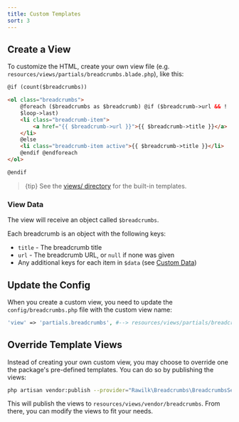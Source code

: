 ```yaml
---
title: Custom Templates
sort: 3
---
```


## Create a View

To customize the HTML, create your own view file (e.g. `resources/views/partials/breadcrumbs.blade.php`), like this:

```html
@if (count($breadcrumbs))

<ol class="breadcrumbs">
    @foreach ($breadcrumbs as $breadcrumb) @if ($breadcrumb->url && !
    $loop->last)
    <li class="breadcrumb-item">
        <a href="{{ $breadcrumb->url }}">{{ $breadcrumb->title }}</a>
    </li>
    @else
    <li class="breadcrumb-item active">{{ $breadcrumb->title }}</li>
    @endif @endforeach
</ol>

@endif
```

> {tip} See the [views/ directory](https://github.com/rawilk/laravel-breadcrumbs/tree/{branch}/resources/views) for the built-in templates.

### View Data

The view will receive an object called `$breadcrumbs`.

Each breadcrumb is an object with the following keys:

-   `title` - The breadcrumb title
-   `url` - The breadcrumb URL, or `null` if none was given
-   Any additional keys for each item in `$data` (see [Custom Data](/docs/laravel-breadcrumbs/{version}/advanced-usage/advanced-usage#custom-data))

## Update the Config

When you create a custom view, you need to update the `config/breadcrumbs.php` file with the custom view name:

```php
'view' => 'partials.breadcrumbs', #--> resources/views/partials/breadcrumbs.blade.php
```

## Override Template Views

Instead of creating your own custom view, you may choose to override one the package's pre-defined templates. You can do so by publishing the views:

```bash
php artisan vendor:publish --provider="Rawilk\Breadcrumbs\BreadcrumbsServiceProvider" --tag="views"
```

This will publish the views to `resources/views/vendor/breadcrumbs`. From there, you can modify the views to fit your needs.
